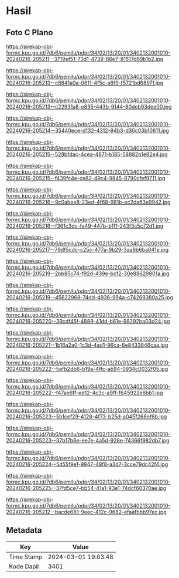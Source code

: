 # Hasil

## Foto C Plano

https://sirekap-obj-formc.kpu.go.id/7db6/pemilu/pdpr/34/02/13/20/01/3402132001010-20240216-205211--3719ef51-73d1-4739-86e7-81517d69b1b2.jpg

https://sirekap-obj-formc.kpu.go.id/7db6/pemilu/pdpr/34/02/13/20/01/3402132001010-20240216-205213--c8841a0a-0611-4f5c-a8f9-f5721bd6897f.jpg

https://sirekap-obj-formc.kpu.go.id/7db6/pemilu/pdpr/34/02/13/20/01/3402132001010-20240216-205213--c22931a8-e835-443b-9144-80deb93dee00.jpg

https://sirekap-obj-formc.kpu.go.id/7db6/pemilu/pdpr/34/02/13/20/01/3402132001010-20240216-205214--35440ece-d132-4312-94b3-d30c03b10611.jpg

https://sirekap-obj-formc.kpu.go.id/7db6/pemilu/pdpr/34/02/13/20/01/3402132001010-20240216-205215--528b1dac-4cea-4871-b185-58882b1e82e4.jpg

https://sirekap-obj-formc.kpu.go.id/7db6/pemilu/pdpr/34/02/13/20/01/3402132001010-20240216-205215--f439fc4e-ce82-49c4-9845-8790cfef9711.jpg

https://sirekap-obj-formc.kpu.go.id/7db6/pemilu/pdpr/34/02/13/20/01/3402132001010-20240216-205216--9c0abee8-23ed-4f68-981b-ec2da63e9942.jpg

https://sirekap-obj-formc.kpu.go.id/7db6/pemilu/pdpr/34/02/13/20/01/3402132001010-20240216-205216--f361c3dc-fa49-447b-b1f1-243f3c5c72d1.jpg

https://sirekap-obj-formc.kpu.go.id/7db6/pemilu/pdpr/34/02/13/20/01/3402132001010-20240216-205217--79df5cdc-c25c-477a-9b29-3aa9b6ba641e.jpg

https://sirekap-obj-formc.kpu.go.id/7db6/pemilu/pdpr/34/02/13/20/01/3402132001010-20240216-205219--2bb85c74-f92d-439e-bcf2-30e88629801a.jpg

https://sirekap-obj-formc.kpu.go.id/7db6/pemilu/pdpr/34/02/13/20/01/3402132001010-20240216-205219--45622968-74dd-4936-994a-c74269380a25.jpg

https://sirekap-obj-formc.kpu.go.id/7db6/pemilu/pdpr/34/02/13/20/01/3402132001010-20240216-205220--39cdf45f-4889-41dd-b61e-98292ba03d24.jpg

https://sirekap-obj-formc.kpu.go.id/7db6/pemilu/pdpr/34/02/13/20/01/3402132001010-20240216-205221--1b16a2a0-1c3d-4ad1-96ca-6e8433846caa.jpg

https://sirekap-obj-formc.kpu.go.id/7db6/pemilu/pdpr/34/02/13/20/01/3402132001010-20240216-205222--5efb2db6-b19a-4ffc-ab94-0934c0032f05.jpg

https://sirekap-obj-formc.kpu.go.id/7db6/pemilu/pdpr/34/02/13/20/01/3402132001010-20240216-205222--f47ae6ff-ed12-4c3c-a9ff-f645922e6bb1.jpg

https://sirekap-obj-formc.kpu.go.id/7db6/pemilu/pdpr/34/02/13/20/01/3402132001010-20240216-205223--5b1cef29-4128-4f73-b25d-a045f268ef6b.jpg

https://sirekap-obj-formc.kpu.go.id/7db6/pemilu/pdpr/34/02/13/20/01/3402132001010-20240216-205223--37b17b6e-ee7e-4a5d-928e-74366f982db7.jpg

https://sirekap-obj-formc.kpu.go.id/7db6/pemilu/pdpr/34/02/13/20/01/3402132001010-20240216-205224--5d55f9ef-9947-48f8-a3d7-3cce79dc42f4.jpg

https://sirekap-obj-formc.kpu.go.id/7db6/pemilu/pdpr/34/02/13/20/01/3402132001010-20240216-205225--37fd5ce7-bb54-41a1-93e1-74dcf60370ae.jpg

https://sirekap-obj-formc.kpu.go.id/7db6/pemilu/pdpr/34/02/13/20/01/3402132001010-20240216-205212--bacde681-9eec-412c-9682-efaafbbb97ec.jpg


## Metadata

| Key        | Value               |
| ---------- | ------------------- |
| Time Stamp | 2024-03-01 19:03:48 |
| Kode Dapil | 3401                |



